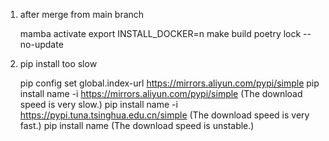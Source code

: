 1. after merge from main branch

      mamba activate
      export INSTALL_DOCKER=n
      make build
      poetry lock --no-update

2. pip install too slow

      pip config set global.index-url https://mirrors.aliyun.com/pypi/simple
      pip install name -i https://mirrors.aliyun.com/pypi/simple                (The download speed is very slow.)
      pip install name -i https://pypi.tuna.tsinghua.edu.cn/simple              (The download speed is very fast.)
      pip install name                  (The download speed is unstable.)
